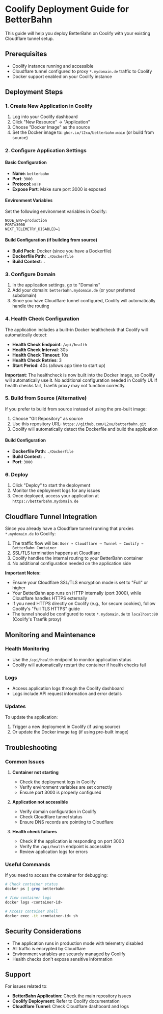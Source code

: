 # Coolify Deployment Guide for BetterBahn

This guide will help you deploy BetterBahn on Coolify with your existing Cloudflare tunnel setup.

## Prerequisites

- Coolify instance running and accessible
- Cloudflare tunnel configured to proxy `*.mydomain.de` traffic to Coolify
- Docker support enabled on your Coolify instance

## Deployment Steps

### 1. Create New Application in Coolify

1. Log into your Coolify dashboard
2. Click "New Resource" → "Application"
3. Choose "Docker Image" as the source
4. Set the Docker image to: `ghcr.io/l2xu/betterbahn:main` (or build from source)

### 2. Configure Application Settings

#### Basic Configuration

- **Name**: `betterbahn`
- **Port**: `3000`
- **Protocol**: `HTTP`
- **Expose Port**: Make sure port 3000 is exposed

#### Environment Variables

Set the following environment variables in Coolify:

```
NODE_ENV=production
PORT=3000
NEXT_TELEMETRY_DISABLED=1
```

#### Build Configuration (if building from source)

- **Build Pack**: Docker (since you have a Dockerfile)
- **Dockerfile Path**: `./Dockerfile`
- **Build Context**: `.`

### 3. Configure Domain

1. In the application settings, go to "Domains"
2. Add your domain: `betterbahn.mydomain.de` (or your preferred subdomain)
3. Since you have Cloudflare tunnel configured, Coolify will automatically handle the routing

### 4. Health Check Configuration

The application includes a built-in Docker healthcheck that Coolify will automatically detect:

- **Health Check Endpoint**: `/api/health`
- **Health Check Interval**: 30s
- **Health Check Timeout**: 10s
- **Health Check Retries**: 3
- **Start Period**: 40s (allows app time to start up)

**Important**: The healthcheck is now built into the Docker image, so Coolify will automatically use it. No additional configuration needed in Coolify UI. If health checks fail, Traefik proxy may not function correctly.

### 5. Build from Source (Alternative)

If you prefer to build from source instead of using the pre-built image:

1. Choose "Git Repository" as source
2. Use this repository URL: `https://github.com/L2xu/betterbahn.git`
3. Coolify will automatically detect the Dockerfile and build the application

#### Build Configuration

- **Dockerfile Path**: `./Dockerfile`
- **Build Context**: `.`
- **Port**: `3000`

### 6. Deploy

1. Click "Deploy" to start the deployment
2. Monitor the deployment logs for any issues
3. Once deployed, access your application at `https://betterbahn.mydomain.de`

## Cloudflare Tunnel Integration

Since you already have a Cloudflare tunnel running that proxies `*.mydomain.de` to Coolify:

1. The traffic flow will be: `User → Cloudflare → Tunnel → Coolify → BetterBahn Container`
2. SSL/TLS termination happens at Cloudflare
3. Coolify handles the internal routing to your BetterBahn container
4. No additional configuration needed on the application side

**Important Notes:**

- Ensure your Cloudflare SSL/TLS encryption mode is set to "Full" or higher
- Your BetterBahn app runs on HTTP internally (port 3000), while Cloudflare handles HTTPS externally
- If you need HTTPS directly on Coolify (e.g., for secure cookies), follow Coolify's "Full TLS HTTPS" guide
- The tunnel should be configured to route `*.mydomain.de` to `localhost:80` (Coolify's Traefik proxy)

## Monitoring and Maintenance

### Health Monitoring

- Use the `/api/health` endpoint to monitor application status
- Coolify will automatically restart the container if health checks fail

### Logs

- Access application logs through the Coolify dashboard
- Logs include API request information and error details

### Updates

To update the application:

1. Trigger a new deployment in Coolify (if using source)
2. Or update the Docker image tag (if using pre-built image)

## Troubleshooting

### Common Issues

1. **Container not starting**

   - Check the deployment logs in Coolify
   - Verify environment variables are set correctly
   - Ensure port 3000 is properly configured

2. **Application not accessible**

   - Verify domain configuration in Coolify
   - Check Cloudflare tunnel status
   - Ensure DNS records are pointing to Cloudflare

3. **Health check failures**
   - Check if the application is responding on port 3000
   - Verify the `/api/health` endpoint is accessible
   - Review application logs for errors

### Useful Commands

If you need to access the container for debugging:

```bash
# Check container status
docker ps | grep betterbahn

# View container logs
docker logs <container-id>

# Access container shell
docker exec -it <container-id> sh
```

## Security Considerations

- The application runs in production mode with telemetry disabled
- All traffic is encrypted by Cloudflare
- Environment variables are securely managed by Coolify
- Health checks don't expose sensitive information

## Support

For issues related to:

- **BetterBahn Application**: Check the main repository issues
- **Coolify Deployment**: Refer to Coolify documentation
- **Cloudflare Tunnel**: Check Cloudflare dashboard and logs
